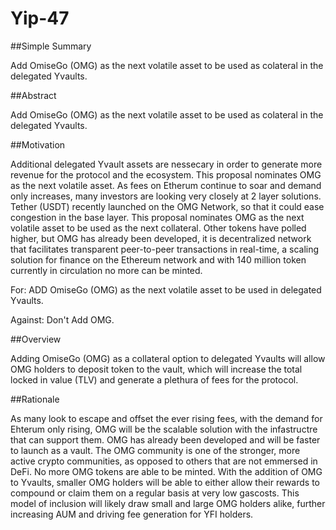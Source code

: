 # Yip-47

##Simple Summary

Add OmiseGo (OMG) as the next volatile asset to be used as colateral in the delegated Yvaults.

##Abstract 

Add OmiseGo (OMG) as the next volatile asset to be used as colateral in the delegated Yvaults.

##Motivation

Additional delegated Yvault assets are nessecary in order to generate more revenue for the protocol and the ecosystem.  This proposal nominates OMG as the next volatile asset.  As fees on Etherum continue to soar and demand only increases, many investors are looking very closely at 2 layer solutions.  Tether (USDT) recently launched on the OMG Network, so that it could ease congestion in the base layer. This proposal nominates OMG as the next volatile asset to be used as the next collateral.  Other tokens have polled higher, but OMG has already been developed, it is decentralized network that facilitates transparent peer-to-peer transactions in real-time, a scaling solution for finance on the Ethereum network and with 140 million token currently in circulation no more can be minted.

For: ADD OmiseGo (OMG) as the next volatile asset to be used in delegated Yvaults.

Against:  Don't Add OMG.

##Overview

Adding OmiseGo (OMG) as a collateral option to delegated Yvaults will allow OMG holders to deposit token to the vault, which will increase the total locked in value (TLV) and generate a plethura of fees for the protocol.

##Rationale

As many look to escape and offset the ever rising fees, with the demand for Ehterum only rising, OMG will be the scalable solution with the infastructre that can support them.  OMG has already been developed and will be faster to launch as a vault. The OMG community is one of the stronger, more active crypto communities, as opposed to others that are not emmersed in DeFi. No more OMG tokens are able to be minted.  With the addition of OMG to Yvaults, smaller OMG holders will be able to either allow their rewards to compound or claim them on a regular basis at very low gascosts. This model of inclusion will likely draw small and large OMG holders alike, further increasing AUM and driving fee generation for YFI holders.
